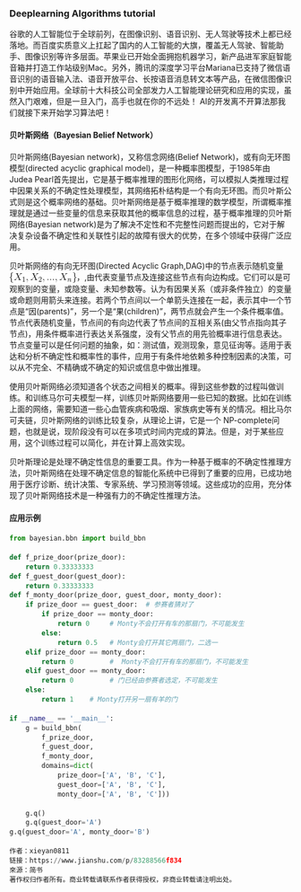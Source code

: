 ### Deeplearning Algorithms tutorial
谷歌的人工智能位于全球前列，在图像识别、语音识别、无人驾驶等技术上都已经落地。而百度实质意义上扛起了国内的人工智能的大旗，覆盖无人驾驶、智能助手、图像识别等许多层面。苹果业已开始全面拥抱机器学习，新产品进军家庭智能音箱并打造工作站级别Mac。另外，腾讯的深度学习平台Mariana已支持了微信语音识别的语音输入法、语音开放平台、长按语音消息转文本等产品，在微信图像识别中开始应用。全球前十大科技公司全部发力人工智能理论研究和应用的实现，虽然入门艰难，但是一旦入门，高手也就在你的不远处！
AI的开发离不开算法那我们就接下来开始学习算法吧！

#### 贝叶斯网络（Bayesian Belief Network）

贝叶斯网络(Bayesian network)，又称信念网络(Belief Network)，或有向无环图模型(directed acyclic graphical model)，是一种概率图模型，于1985年由Judea Pearl首先提出，它是基于概率推理的图形化网络，可以模拟人类推理过程中因果关系的不确定性处理模型，其网络拓朴结构是一个有向无环图。而贝叶斯公式则是这个概率网络的基础。贝叶斯网络是基于概率推理的数学模型，所谓概率推理就是通过一些变量的信息来获取其他的概率信息的过程，基于概率推理的贝叶斯网络(Bayesian network)是为了解决不定性和不完整性问题而提出的，它对于解决复杂设备不确定性和关联性引起的故障有很大的优势，在多个领域中获得广泛应用。

贝叶斯网络的有向无环图(Directed Acyclic Graph,DAG)中的节点表示随机变量<img width="120" align="center" src="../../images/218.jpg" />，,由代表变量节点及连接这些节点有向边构成。它们可以是可观察到的变量，或隐变量、未知参数等。认为有因果关系（或非条件独立）的变量或命题则用箭头来连接。若两个节点间以一个单箭头连接在一起，表示其中一个节点是“因(parents)”，另一个是“果(children)”，两节点就会产生一个条件概率值。节点代表随机变量，节点间的有向边代表了节点间的互相关系(由父节点指向其子节点)，用条件概率进行表达关系强度，没有父节点的用先验概率进行信息表达。节点变量可以是任何问题的抽象，如：测试值，观测现象，意见征询等。适用于表达和分析不确定性和概率性的事件，应用于有条件地依赖多种控制因素的决策，可以从不完全、不精确或不确定的知识或信息中做出推理。

使用贝叶斯网络必须知道各个状态之间相关的概率。得到这些参数的过程叫做训练。和训练马尔可夫模型一样，训练贝叶斯网络要用一些已知的数据。比如在训练上面的网络，需要知道一些心血管疾病和吸烟、家族病史等有关的情况。相比马尔可夫链，贝叶斯网络的训练比较复杂，从理论上讲，它是一个 NP-complete问题，也就是说，现阶段没有可以在多项式时间内完成的算法。但是，对于某些应用，这个训练过程可以简化，并在计算上高效实现。

贝叶斯理论是处理不确定性信息的重要工具。作为一种基于概率的不确定性推理方法，贝叶斯网络在处理不确定信息的智能化系统中已得到了重要的应用，已成功地用于医疗诊断、统计决策、专家系统、学习预测等领域。这些成功的应用，充分体现了贝叶斯网络技术是一种强有力的不确定性推理方法。

#### 应用示例

```python
from bayesian.bbn import build_bbn

def f_prize_door(prize_door):
    return 0.33333333
def f_guest_door(guest_door):
    return 0.33333333
def f_monty_door(prize_door, guest_door, monty_door):
    if prize_door == guest_door:  # 参赛者猜对了
        if prize_door == monty_door:
            return 0     # Monty不会打开有车的那扇门，不可能发生
        else:
            return 0.5   # Monty会打开其它两扇门，二选一
    elif prize_door == monty_door:
        return 0         #  Monty不会打开有车的那扇门，不可能发生
    elif guest_door == monty_door:
        return 0         # 门已经由参赛者选定，不可能发生
    else:
        return 1    # Monty打开另一扇有羊的门

if __name__ == '__main__':
    g = build_bbn(
        f_prize_door,
        f_guest_door,
        f_monty_door,
        domains=dict(
            prize_door=['A', 'B', 'C'],
            guest_door=['A', 'B', 'C'],
            monty_door=['A', 'B', 'C']))

    g.q()
    g.q(guest_door='A')
g.q(guest_door='A', monty_door='B')

作者：xieyan0811
链接：https://www.jianshu.com/p/83288566f834
來源：简书
著作权归作者所有。商业转载请联系作者获得授权，非商业转载请注明出处。

```
